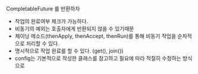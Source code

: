 CompletableFuture 를 반환하자
- 작업의 완료여부 체크가 가능하다.
- 비동기의 예외는 호출자에게 반환되지 않을 수 있기때문
- 체이닝 메소드(thenApply, thenAccept, thenRun)를 통해 비동기 작업을 순차적으로 처리할 수 있다.
- 명시적으로 작업 완료를 할 수 있다. (get(), join())
- config는 기본적으로 작성한 클래스를 참고하고 필요에 따라 적절히 수정하는 방식으로